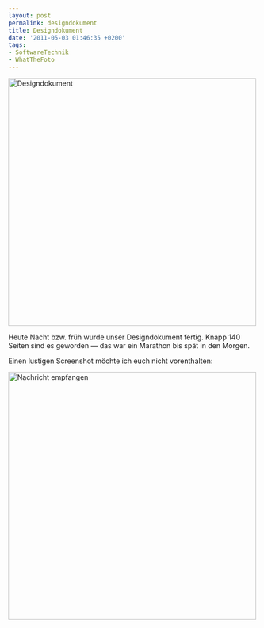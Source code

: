```yaml
---
layout: post
permalink: designdokument
title: Designdokument
date: '2011-05-03 01:46:35 +0200'
tags:
- SoftwareTechnik
- WhatTheFoto
---
```

<p><a href="http://www.flickr.com/photos/tacker/5683036553/"><img src="http://farm6.static.flickr.com/5101/5683036553_21503d0ac4_b.jpg" alt="Designdokument" width="500" /></a></p>
<p>Heute Nacht bzw. früh wurde unser Designdokument fertig. Knapp 140 Seiten sind es geworden &mdash; das war ein Marathon bis spät in den Morgen.</p>
<p>Einen lustigen Screenshot möchte ich euch nicht vorenthalten:</p>
<p><a href="http://www.flickr.com/photos/tacker/5681479303/"><img src="http://farm6.static.flickr.com/5188/5681479303_5fc7873dc7.jpg" width="500" alt="Nachricht empfangen" /></a></p>
